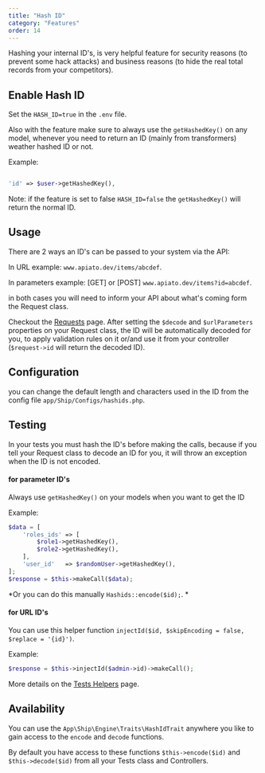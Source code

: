 ```yaml
---
title: "Hash ID"
category: "Features"
order: 14
---
```


Hashing your internal ID's, is very helpful feature for security reasons (to prevent some hack attacks) and business reasons (to hide the real total records from your competitors).

## Enable Hash ID

Set the `HASH_ID=true` in the `.env` file.

Also with the feature make sure to always use the `getHashedKey()` on any model, whenever you need to return an ID (mainly from transformers) weather hashed ID or not.

Example:

```php

'id' => $user->getHashedKey(),

```

Note: if the feature is set to false `HASH_ID=false` the `getHashedKey()` will return the normal ID.

## Usage

There are 2 ways an ID's can be passed to your system via the API:

In URL example: `www.apiato.dev/items/abcdef`.

In parameters example: [GET] or [POST] `www.apiato.dev/items?id=abcdef`.

in both cases you will need to inform your API about what's coming form the Request class. 

Checkout the [Requests](http://apiato.io/D.components/requests/) page. After setting the `$decode` and `$urlParameters` properties on your Request class, the ID will be automatically decoded for you, to apply validation rules on it or/and use it from your controller (`$request->id` will return the decoded ID).

## Configuration

you can change the default length and characters used in the ID from the config file `app/Ship/Configs/hashids.php`.

## Testing

In your tests you must hash the ID's before making the calls, because if you tell your Request class to decode an ID for you, it will throw an exception when the ID is not encoded.

#### for parameter ID's

Always use `getHashedKey()` on your models when you want to get the ID

Example: 

```php
$data = [
    'roles_ids' => [
        $role1->getHashedKey(),
        $role2->getHashedKey(),
    ],
    'user_id'   => $randomUser->getHashedKey(),
];
$response = $this->makeCall($data);
```

*Or you can do this manually `Hashids::encode($id);`. *

#### for URL ID's

You can use this helper function `injectId($id, $skipEncoding = false, $replace = '{id}')`. 

Example:

```php
$response = $this->injectId($admin->id)->makeCall();
```

More details on the [Tests Helpers](http://apiato.io/C.features/tests-helpers/) page.

## Availability

You can use the `App\Ship\Engine\Traits\HashIdTrait` anywhere you like to gain access to the `encode` and `decode` functions.

By default you have access to these functions `$this->encode($id)` and  `$this->decode($id)` from all your Tests class and Controllers.
